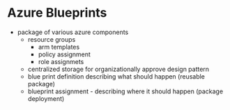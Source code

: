 # Azure Blueprints

- package of various azure components
  - resource groups
    - arm templates
    - policy assignment
    - role assignmets
  - centralized storage for organizationally approve design pattern
  - blue print definition  describing what should happen (reusable package)
  - blueprint assignment - describing where it should happen (package deployment)

